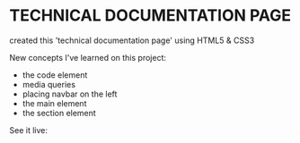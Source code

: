 # TECHNICAL DOCUMENTATION PAGE

created this 'technical documentation page' using
HTML5 & CSS3

New concepts I've learned on this project:
-    the code element
-   media queries
-    placing navbar on the left
-    the main element
-    the section element

See it live: